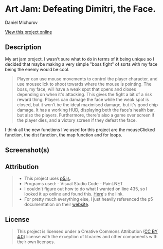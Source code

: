 # Art Jam: Defeating Dimitri, the Face.

Daniel Michurov

[View this project online](URL_FOR_THE_RUNNING_PROJECT)

## Description

My art jam project. I wasn't sure what to do in terms of it being unique so I decided that maybe making a very simple "boss fight" of sorts with my face being the enemy would be cool. 

> Player can use mouse movements to control the player character, and use mouseclick to shoot towards where the mouse is pointing.
> The boss, my face, will have a weak spot that opens and closes depending on when it's attacking. This gives the fight a bit of a risk reward thing. Players can damage the face while the weak spot is closed, but it won't be the ideal maximised damage, but it's good chip damage.
> It has a working HUD, displaying both the face's health bar, but also the players. Furthermore, there's also a game over screen if the player dies, and a victory screen if they defeat the face.

I think all the new functions I've used for this project are the mouseClicked function, the dist function, the map function and for loops.

## Screenshot(s)



## Attribution

> - This project uses [p5.js](https://p5js.org).
> - Programs used:
        - Visual Studio Code
        - Paint.NET
> - I couldn't figure out how to do what I wanted on line 435, so I looked it up online and found this. [Here](https://editor.p5js.org/doubleshow/sketches/BJdU6tFSM)'s the link.
> - For pretty much everything else, I just heavily referenced the p5 documentation on their [website](https://p5js.org/reference/).

## License

> This project is licensed under a Creative Commons Attribution ([CC BY 4.0](https://creativecommons.org/licenses/by/4.0/deed.en)) license with the exception of libraries and other components with their own licenses.